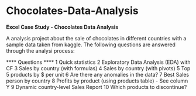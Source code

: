 # Chocolates-Data-Analysis
**Excel Case Study - Chocolates Data Analysis**

A analysis project about the sale of chocolates in different countries with a sample data taken from kaggle.
The following questions are answered through the analysi process:

**** Questions	****
1	Quick statistics
2	Exploratory Data Analysis (EDA) with CF
3	Sales by country (with formulas)
4	Sales by country (with pivots)
5	Top 5 products by $ per unit
6	Are there any anomalies in the data?
7	Best Sales person by country
8	Profits by product (using products table) - See column Y
9	Dynamic country-level Sales Report
10	Which products to discontinue?

